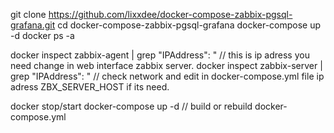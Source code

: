 git clone https://github.com/lixxdee/docker-compose-zabbix-pgsql-grafana.git
cd docker-compose-zabbix-pgsql-grafana
docker-compose up -d
docker ps -a

docker inspect zabbix-agent | grep "IPAddress\": " // this is ip adress you need change in web interface zabbix server.
docker inspect zabbix-server | grep "IPAddress\": " // check network and edit in docker-compose.yml file ip adress ZBX_SERVER_HOST if its need.

docker stop/start <your containers>
docker-compose up -d // build or rebuild docker-compose.yml
